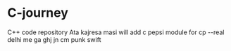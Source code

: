# C-journey
C++ code repository
Ata kajresa masi
will add
c pepsi module for cp
--real
delhi me
ga
ghj
jn
cm punk
swift
